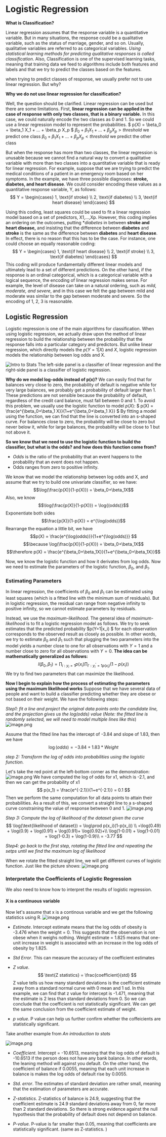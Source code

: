 # Logistic Regression

**What is Classification?**

Linear regression assumes that the response variable is a quantitative variable. But in many situations, the response could be a qualitative variable, such as the status of marriage, gender, and so on. Usually, qualitative variables are referred to as categorical variables. *Using statistical learning methods for predicting qualitative responses is called classification*. 
Also, Classification is one of the supervised learning tasks, meaning that training data we feed to algorithms include both features and labels and that we try to predict the classes based on the features. 

when trying to predict classes of response, we usually prefer not to use linear regression. But why?


**Why we do not use linear regression for classification?**

Well, the question should be clarified. Linear regression can be used but there are some limitations.
First, **linear regression can be applied in the case of response with only two classes, that is a binary variable.** In this case, we could naturally encode the two classes as 0 and 1. So we could use a linear regression model to represent the probabilities.
$
p(X) = \beta_0 + \beta_1 X_1 + ... + \beta_p X_p
$
$\beta_0 + \beta_1 X_1 + ... + \beta_p X_p>threshold$ we predict one class
$\beta_0 + \beta_1 X_1 + ... + \beta_p X_p<threshold$ we predict the other class

But when the response has more than two classes, the linear regression is unusable because we cannot find a natural way to convert a qualitative variable with more than two classes into a quantitative variable that is ready for linear regression. For example, suppose that we are trying to predict the medical conditions of a patient in an emergency room based on her symptoms. In the example, we have three possible diagnoses: **stroke, diabetes, and heart disease**. We could consider encoding these values as a quantitative response variable, Y, as follows:
$$
Y = \begin{cases}
1,  \text{if  stroke} \\
2, \text{if  diabetes} \\
3, \text{if  heart disease}
\end{cases}
$$

Using this coding, least squares could be used to fit a linear regression model based on a set of predictors, X1,...,Xp. However, this coding implies an ordering on the outcomes, putting **diabetes* in between **stroke and heart disease,** and insisting that the difference between **diabetes** and **stroke** is the same as the difference between **diabetes** and **heart disease**. In effect, there is no reason that this has to be the case. For instance, one could choose an equally reasonable coding:
$$
Y = \begin{cases}
1,  \text{if  heart disease} \\
2, \text{if  stroke} \\
3, \text{if  diabetes}
\end{cases}
$$
This coding will produce fundamentally different linear models and ultimately lead to a set of different predictions.
On the other hand, if the response is an ordinal categorical, which is a categorical variable with a logical sequence, the encoding of linear regression makes sense. For example, the level of disease can take on a natural ordering, such as *mild, moderate, and severe*, and in this case we felt the gap between mild and moderate was similar to the gap between moderate and severe. So the encoding of 1, 2, 3 is reasonable.


## Logistic Regression
Logistic regression is one of the main algorithms for classification. When using logistic regression, we actually draw upon the method of linear regression to build the relationship between the probability that the response falls into a particular category and predictors. But unlike linear regression, which directly models the $p(Y=1|X)$ and $X$, logistic regression models the relationship between log odds and X.

![Intro to Stats](https://upload-images.jianshu.io/upload_images/10429581-5c8f6e510be78d1d.png?imageMogr2/auto-orient/strip%7CimageView2/2/w/1240)
The left-side panel is a classifier of linear regression and the right-side panel is a classifier of logistic regression.

**Why do we model log-odds instead of p(x)?**
We can easily find that for balances very close to zero, the probability of default is negative while for very large balances, we probably get a probability of default larger than 1. These predictions are not sensible because the probability of default, regardless of the credit card balance, must fall between 0 and 1. 
To avoid this problem, we usually use the logistic function to model $p(X)$:
$
p(X) = \frac{e^{\beta_0+\beta_1 X}}{1+e^{\beta_0+\beta_1 X}}
$
By fitting a model using the function, we can find that the line is converted into an s-shaped curve. For balances close to zero, the probability will be close to zero but never below it, while for large balances, the probability will be close to 1 but not above it.

**So we know that we need to use the logistic function to build the classifier, but what is the odds? and how does this function come from?**

- *Odds* is the ratio of the probability that an event happens to the probability that an event does not happen.
- Odds ranges from zero to positive infinity.

We know that we model the relationship between log odds and X, and assume that we try to build one univariate classifier, so we have:
$$\log(\frac{p(X)}{1-p(X)}) = \beta_0+\beta_1X$$
Also, we know $$\log(\frac{p(X)}{1-p(X)}) = \log{(odds)}$$
Exponentiate both sides $$\frac{p(X)}{1-p(X)} = e^{\log(odds)}$$
Rearrange the equation a little bit, we have
$$p(X) = \frac{e^{\log(odds)}}{1+e^{\log(odds)}} $$
$$\because \log(\frac{p(X)}{1-p(X)}) = \beta_0+\beta_1X$$
$$\therefore p(X) = \frac{e^{\beta_0+\beta_1X}}{1+e^{\beta_0+\beta_1X}}$$

Now, we know the logistic function and how it derivates from log odds. Now we need to estimate the parameters of the logistic function, $\beta_0$, and $\beta_1$.


### Estimating Parameters
In linear regression, the coefficients of $\beta_0$ and $\beta_1$ can be estimated using least squares (which is a fitted line with the minimum sum of residuals). But in logistic regression, the residual can range from negative infinity to positive infinity, so we cannot estimate parameters by residuals.

Instead, we use the *maximum-likelihood*. The general idea of *maximum-likelihood* is to fit a logistic regression model as follows. We try to seek estimates that the predicted probability $p(Y=1|x_i) $ for each observation corresponds to the observed result as closely as possible. In other words, we try to estimate $\beta_0$ and $\beta_1$ such that plugging the two parameters into the model yields a number close to one for all observations with $Y=1$ and a number close to zero for all observations with $Y=0$.
**The idea can be mathematically generalized as follows:**
$$
l(\beta_0,\beta_1) = \prod_{i:y_i=1}p(x_i)\prod_{{i':y_i^{'}=1}p(x_i)}(1-p(x_i))
$$
We try to find two parameters that can maximize the likelihood.


**Now I begin to explain how the process of estimating the parameters using the maximum likelihood works**
Suppose that we have several data of people and want to build a classifier predicting whether they are obese or not based on their weight. We have the following steps:

*Step1: fit a line and project the original data points onto the candidate line, and the projection gives us the log(odds) value* 
(*Note: the fitted line is randomly selected, we will need to model multiple lines like this*)
![image.png](https://upload-images.jianshu.io/upload_images/10429581-c9d1deece7de7362.png?imageMogr2/auto-orient/strip%7CimageView2/2/w/1240)

Assume that the fitted line has the intercept of -3.84 and slope of 1.83, then we have
$$\log(odds) = -3.84 + 1.83 * Weight$$

*step 2: Transform the log of odds into probabilities using the logistic function.*

Let's take the red point at the left-bottom corner as the demonstration:
![image.png](https://upload-images.jianshu.io/upload_images/10429581-f29221fa42868721.png?imageMogr2/auto-orient/strip%7CimageView2/2/w/1240)
We have computed the log of odds for x1, which is -2.1, and then we can get the probability of x1
$$
p(x_1) = \frac{e^{-2.1}}{1+e^{-2.1}} = 0.1
$$
Then we perform the same computation for all data points to attain their probabilities. As a result of this, we convert a straight line to a s-shaped curve constraining the value of response between 0 and 1.
![image.png](https://upload-images.jianshu.io/upload_images/10429581-55cdd9e053c309eb.png?imageMogr2/auto-orient/strip%7CimageView2/2/w/1240)

*Step 3: Compute the log of likelihood of the dataset given the curve*
$$
\log(\text{likelihood of dataset}) = \log\prod p(x_i)(1-p(x_i)) \\
=\log(0.49) + \log(0.9) + \log(0.91) + \log(0.91)+ \log(0.92)+\\ 
\log(1-0.01) + \log(1-0.01) + \log(1-0.3) + \log(1-0.9)\\
= -3.77
$$


*Step4: go back to the first step, rotating the fitted line and repeating the setps until we find the maximum log of likelihood*

When we rotate the fitted straight line, we will get different curves of logistic function. Just like the picture shows:
![image.png](https://upload-images.jianshu.io/upload_images/10429581-ab251baf60f8fb09.png?imageMogr2/auto-orient/strip%7CimageView2/2/w/1240)

### Interpretate the Coefficients of Logistic Regression
We also need to know how to interpret the results of logistic regression.

#### X is a continuous variable
Now let's assume that x is a continous variable and we get the following statistics using R.
![image.png](https://upload-images.jianshu.io/upload_images/10429581-33d2d9d294ead582.png?imageMogr2/auto-orient/strip%7CimageView2/2/w/1240)
- *Estimate*. Intercept estimate means that the log odds of obesity is -3.476 when the weight = 0. This suggests that the observation is not obese when it weighs nothing. Weight estimate = 1.825 means that one-unit increase in weight is associated with an increase in the log odds of obesity by 1.825. 

- *Std Error*. This can measure the accuracy of the coefficient estimates

- *Z value*. 
  $$
  \text{Z statistics} = \frac{coefficient}{std}
  $$
  Z value tells us how many standard deviations is the coefficient estimate away from a standard normal curve with 0 mean and 1 sd. In this example, we can find that z value for intercept is -1.471, meaning that the estimate is 2 less than standard deviations from 0. So we can conclude that the coefficient is not statistically significant. We can get the same conclusion from the coefficient estimate of weight.

- *p value*. P value can help us further confirm whether the coffeicients are statistically significant.

Take another example from *An introduction to stats*

![image.png](https://upload-images.jianshu.io/upload_images/10429581-4acc32865c2f4b04.png?imageMogr2/auto-orient/strip%7CimageView2/2/w/1240)

*   *Coefficient*. Intercept = -10.6513, meaning that the log odds of default is -10.6513 if the person does not have any bank balance. In other words, the leaning method will against you default. On the other hand, the coefficient of balance if 0.0055, meaning that each unit increase in balance is makes the log odds of default rise by 0.0055.

*   *Std. error*. The estimates of standard deviation are rather small, meaning that the estimation of parameters are accurate.

*   *Z-statistics*. Z-statistics of balance is 24.9, suggesting that the coefficient estimate is 24.9 standard deviations away from 0, far more than 2 standard deviations. So there is strong evidence against the null hypothesis that the probability of default does not depend on balance.

*   *P-value.* P-value is far smaller than 0.05, meaning that coefficients are statistically significant. (same as Z-statistics. )
